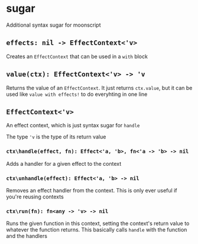# sugar
Additional syntax sugar for moonscript

## `effects: nil -> EffectContext<'v>`
Creates an `EffectContext` that can be used in a `with` block

## `value(ctx): EffectContext<'v> -> 'v`
Returns the value of an `EffectContext`. It just returns `ctx.value`, but it can be used like `value with effects!` to do everyhting in one line

## `EffectContext<'v>`
An effect context, which is just syntax sugar for `handle`

The type `'v` is the type of its return value

### `ctx\handle(effect, fn): Effect<'a, 'b>, fn<'a -> 'b> -> nil`
Adds a handler for a given effect to the context

### `ctx\unhandle(effect): Effect<'a, 'b> -> nil`
Removes an effect handler from the context. This is only ever useful if you're reusing contexts

### `ctx\run(fn): fn<any -> 'v> -> nil`
Runs the given function in this context, setting the context's return value to whatever the function returns. This basically calls `handle` with the function and the handlers

